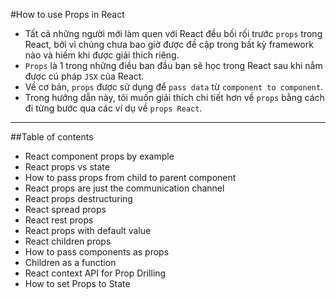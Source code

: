 #How to use Props in React

- Tất cả những người mới làm quen với React đều bối rối trước `props` trong React, bởi vì chúng chưa bao giờ được đề cập trong bất kỳ framework nào và hiếm khi được giải thích riêng.
- `Props` là 1 trong những điều ban đầu bạn sẽ học trong React sau khi nắm được cú pháp `JSX` của React.
- Về cơ bản, `props` được sử dụng để `pass data` từ `component to component`.
- Trong hướng dẫn này, tôi muốn giải thích chi tiết hơn về `props` bằng cách đi từng bước qua các ví dụ về `props React`.

<hr />

##Table of contents

- React component props by example
- React props vs state
- How to pass props from child to parent component
- React props are just the communication channel
- React props destructuring
- React spread props
- React rest props
- React props with default value
- React children props
- How to pass components as props
- Children as a function
- React context API for Prop Drilling
- How to set Props to State